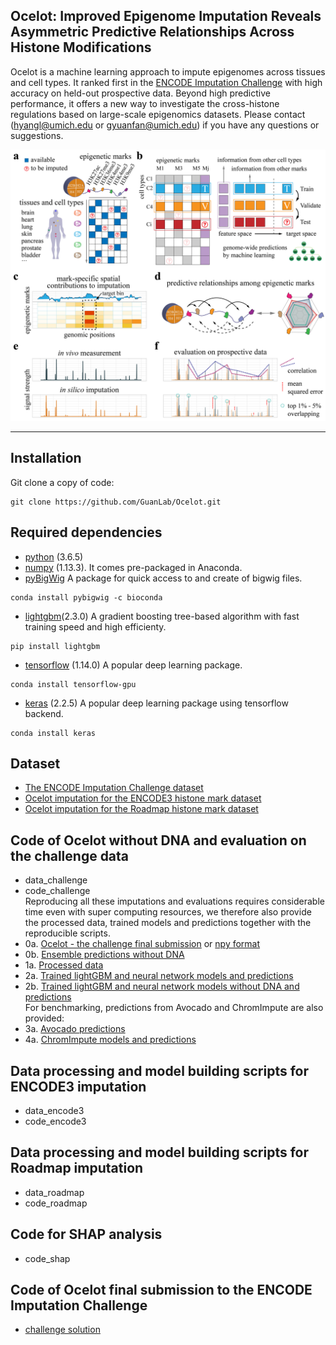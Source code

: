 ## Ocelot: Improved Epigenome Imputation Reveals Asymmetric Predictive Relationships Across Histone Modifications

Ocelot is a machine learning approach to impute epigenomes across tissues and cell types. 
It ranked first in the [ENCODE Imputation Challenge](https://www.synapse.org/#!Synapse:syn17083203/wiki/604197) with high accuracy on held-out prospective data.
Beyond high predictive performance, it offers a new way to investigate the cross-histone regulations based on large-scale epigenomics datasets.
Please contact (hyangl@umich.edu or gyuanfan@umich.edu) if you have any questions or suggestions.

![Figure1](figure/fig1.png?raw=true "Title")

---

## Installation
Git clone a copy of code:
```
git clone https://github.com/GuanLab/Ocelot.git
```
## Required dependencies

* [python](https://www.python.org) (3.6.5)
* [numpy](http://www.numpy.org/) (1.13.3). It comes pre-packaged in Anaconda.
* [pyBigWig](https://github.com/deeptools/pyBigWig) A package for quick access to and create of bigwig files.
```
conda install pybigwig -c bioconda
```
* [lightgbm](https://lightgbm.readthedocs.io/en/latest/index.html)(2.3.0) A gradient boosting tree-based algorithm with fast training speed and high efficienty.
```
pip install lightgbm
```
* [tensorflow](https://www.tensorflow.org/) (1.14.0) A popular deep learning package.
```
conda install tensorflow-gpu
```
* [keras](https://keras.io/) (2.2.5) A popular deep learning package using tensorflow backend.
```
conda install keras
```

## Dataset
* [The ENCODE Imputation Challenge dataset](https://www.synapse.org/#!Synapse:syn18143300)
* [Ocelot imputation for the ENCODE3 histone mark dataset](https://guanfiles.dcmb.med.umich.edu/Ocelot/imputation_encode3/)
* [Ocelot imputation for the Roadmap histone mark dataset](https://guanfiles.dcmb.med.umich.edu/Ocelot/imputation_roadmap/)

## Code of Ocelot without DNA and evaluation on the challenge data
* data_challenge
* code_challenge <br />
Reproducing all these imputations and evaluations requires considerable time even with super computing resources, we therefore also provide the processed data, trained models and predictions together with the reproducible scripts.
* 0a. [Ocelot - the challenge final submission](http://mitra.stanford.edu/kundaje/ic/round2/3393417/) or [npy format](https://guanfiles.dcmb.med.umich.edu/Ocelot/challenge_submission/)
* 0b. [Ensemble predictions without DNA](https://guanfiles.dcmb.med.umich.edu/Ocelot/ensemble_predictions_without_dna/)
* 1a. [Processed data](https://guanfiles.dcmb.med.umich.edu/Ocelot/processed_data/)
* 2a. [Trained lightGBM and neural network models and predictions](https://guanfiles.dcmb.med.umich.edu/Ocelot/models/)
* 2b. [Trained lightGBM and neural network models without DNA and predictions](https://guanfiles.dcmb.med.umich.edu/Ocelot/models_without_dna/)<br />
For benchmarking, predictions from Avocado and ChromImpute are also provided:
* 3a. [Avocado predictions](http://mitra.stanford.edu/kundaje/ic/avocado/)
* 4a. [ChromImpute models and predictions](https://guanfiles.dcmb.med.umich.edu/Ocelot/chromimpute/)

## Data processing and model building scripts for ENCODE3 imputation
* data_encode3
* code_encode3

## Data processing and model building scripts for Roadmap imputation
* data_roadmap 
* code_roadmap

## Code for SHAP analysis
* code_shap

## Code of Ocelot final submission to the ENCODE Imputation Challenge 
* [challenge solution](https://github.com/Hongyang449/ENCODE_imputation/tree/master/code_challenge)



